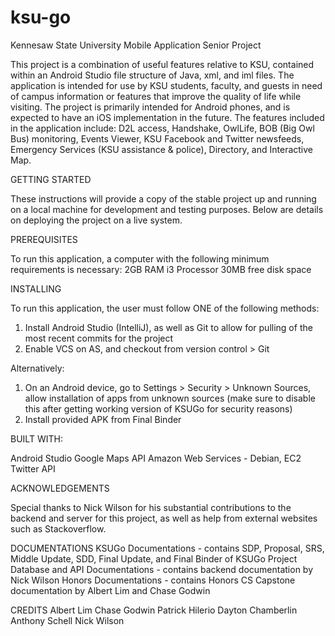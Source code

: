 # ksu-go
Kennesaw State University Mobile Application Senior Project

This project is a combination of useful features relative to KSU, contained within an Android Studio file structure of Java, xml, and iml
files. The application is intended for use by KSU students, faculty, and guests in need of campus information or features that improve the
quality of life while visiting. The project is primarily intended for Android phones, and is expected to have an iOS implementation in the
future. The features included in the application include: D2L access, Handshake, OwlLife, BOB (Big Owl Bus) monitoring, Events Viewer, KSU
Facebook and Twitter newsfeeds, Emergency Services (KSU assistance & police), Directory, and Interactive Map. 

GETTING STARTED

These instructions will provide a copy of the stable project up and running on a local machine for development and testing purposes. Below are details on deploying the project on a live system. 

PREREQUISITES

To run this application, a computer with the following minimum requirements is necessary:
2GB RAM
i3 Processor
30MB free disk space

INSTALLING

To run this application, the user must follow ONE of the following methods:

1. Install Android Studio (IntelliJ), as well as Git to allow for pulling of the most recent commits for the project
2. Enable VCS on AS, and checkout from version control > Git

Alternatively:

1. On an Android device, go to Settings > Security > Unknown Sources, allow installation of apps from unknown sources (make sure to disable this after getting working version of KSUGo for security reasons)
2. Install provided APK from Final Binder

BUILT WITH:

Android Studio
Google Maps API
Amazon Web Services - Debian, EC2
Twitter API

ACKNOWLEDGEMENTS

Special thanks to Nick Wilson for his substantial contributions to the backend and server for this project, as well as help from external websites such as Stackoverflow. 

DOCUMENTATIONS
KSUGo Documentations - contains SDP, Proposal, SRS, Middle Update, SDD, Final Update, and Final Binder of KSUGo Project
Database and API Documentations - contains backend documentation by Nick Wilson
Honors Documentations - contains Honors CS Capstone documentation by Albert Lim and Chase Godwin

CREDITS
Albert Lim
Chase Godwin
Patrick Hilerio
Dayton Chamberlin
Anthony Schell
Nick Wilson